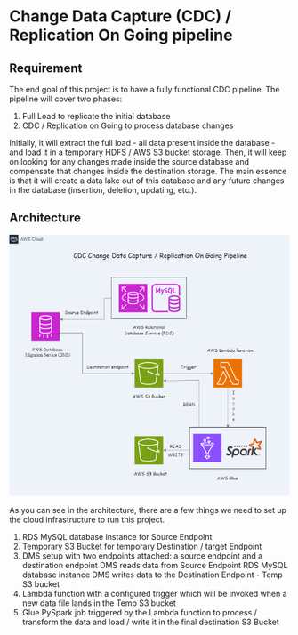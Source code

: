 # Change Data Capture (CDC) / Replication On Going pipeline

## Requirement

The end goal of this project is to have a fully functional CDC pipeline.
The pipeline will cover two phases:
1. Full Load to replicate the initial database
2. CDC / Replication on Going to process database changes


Initially, it will extract the full load - all data present inside the database - and load it in a temporary HDFS / AWS S3 bucket storage.
Then, it will keep on looking for any changes made inside the source database and compensate that changes inside the destination storage. 
The main essence is that it will create a data lake out of this database and any future changes in the database (insertion, deletion, updating, etc.).

## Architecture

![alt text](architecture/CDC.png)



As you can see in the architecture, there are a few things we need to set up the cloud infrastructure to run this project.

1. RDS MySQL database instance for Source Endpoint
2. Temporary S3 Bucket for temporary Destination / target Endpoint
3. DMS setup with two endpoints attached: a source endpoint and a destination endpoint
    DMS reads data from Source Endpoint RDS MySQL database instance
    DMS writes data to the Destination Endpoint - Temp S3 bucket
4. Lambda function with a configured trigger which will be invoked when a new data file lands in the Temp S3 bucket
5. Glue PySpark job triggered by the Lambda function to process / transform the data and load / write it in the final destination S3 Bucket
